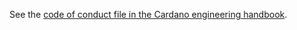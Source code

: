 See the [code of conduct file in the Cardano engineering handbook](https://github.com/input-output-hk/cardano-engineering-handbook/blob/main/CODE-OF-CONDUCT.md).